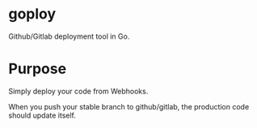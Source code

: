 goploy
======

Github/Gitlab deployment tool in Go.

# Purpose #

Simply deploy your code from Webhooks.

When you push your stable branch to github/gitlab, the production code should update itself.
